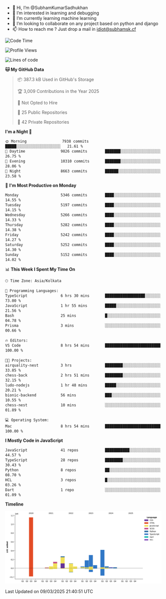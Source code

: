 - 👋 Hi, I’m @SubhamKumarSadhukhan
- 👀 I’m interested in learning and debugging
- 🌱 I’m currently learning machine learning
- 💞️ I’m looking to collaborate on any project based on python and django
- 📫 How to reach me ?
      Just drop a mail in idiot@subhamsk.cf

<!---
SubhamKumarSadhukhan/SubhamKumarSadhukhan is a ✨ special ✨ repository because its `README.md` (this file) appears on your GitHub profile.
You can click the Preview link to take a look at your changes.
--->


<!--START_SECTION:waka-->
![Code Time](http://img.shields.io/badge/Code%20Time-2%2C777%20hrs%2054%20mins-blue)

![Profile Views](http://img.shields.io/badge/Profile%20Views-5-blue)

![Lines of code](https://img.shields.io/badge/From%20Hello%20World%20I%27ve%20Written-2.8%20million%20lines%20of%20code-blue)

**🐱 My GitHub Data** 

> 📦 387.3 kB Used in GitHub's Storage 
 > 
> 🏆 3,009 Contributions in the Year 2025
 > 
> 🚫 Not Opted to Hire
 > 
> 📜 25 Public Repositories 
 > 
> 🔑 42 Private Repositories 
 > 
**I'm a Night 🦉** 

```text
🌞 Morning                7938 commits        █████░░░░░░░░░░░░░░░░░░░░   21.61 % 
🌆 Daytime                9826 commits        ███████░░░░░░░░░░░░░░░░░░   26.75 % 
🌃 Evening                10310 commits       ███████░░░░░░░░░░░░░░░░░░   28.06 % 
🌙 Night                  8663 commits        ██████░░░░░░░░░░░░░░░░░░░   23.58 % 
```
📅 **I'm Most Productive on Monday** 

```text
Monday                   5346 commits        ████░░░░░░░░░░░░░░░░░░░░░   14.55 % 
Tuesday                  5197 commits        ████░░░░░░░░░░░░░░░░░░░░░   14.15 % 
Wednesday                5266 commits        ████░░░░░░░░░░░░░░░░░░░░░   14.33 % 
Thursday                 5282 commits        ████░░░░░░░░░░░░░░░░░░░░░   14.38 % 
Friday                   5242 commits        ████░░░░░░░░░░░░░░░░░░░░░   14.27 % 
Saturday                 5252 commits        ████░░░░░░░░░░░░░░░░░░░░░   14.30 % 
Sunday                   5152 commits        ████░░░░░░░░░░░░░░░░░░░░░   14.02 % 
```


📊 **This Week I Spent My Time On** 

```text
🕑︎ Time Zone: Asia/Kolkata

💬 Programming Languages: 
TypeScript               6 hrs 30 mins       ██████████████████░░░░░░░   73.00 % 
JavaScript               1 hr 55 mins        █████░░░░░░░░░░░░░░░░░░░░   21.56 % 
Bash                     25 mins             █░░░░░░░░░░░░░░░░░░░░░░░░   04.78 % 
Prisma                   3 mins              ░░░░░░░░░░░░░░░░░░░░░░░░░   00.66 % 

🔥 Editors: 
VS Code                  8 hrs 54 mins       █████████████████████████   100.00 % 

🐱‍💻 Projects: 
airquality-nest          3 hrs               ████████░░░░░░░░░░░░░░░░░   33.85 % 
chess-back               2 hrs 51 mins       ████████░░░░░░░░░░░░░░░░░   32.15 % 
ludo-nodejs              1 hr 48 mins        █████░░░░░░░░░░░░░░░░░░░░   20.21 % 
bionic-backend           56 mins             ███░░░░░░░░░░░░░░░░░░░░░░   10.55 % 
chess-nest               10 mins             ░░░░░░░░░░░░░░░░░░░░░░░░░   01.89 % 

💻 Operating System: 
Mac                      8 hrs 54 mins       █████████████████████████   100.00 % 
```

**I Mostly Code in JavaScript** 

```text
JavaScript               41 repos            ███████████░░░░░░░░░░░░░░   44.57 % 
TypeScript               28 repos            ████████░░░░░░░░░░░░░░░░░   30.43 % 
Python                   8 repos             ██░░░░░░░░░░░░░░░░░░░░░░░   08.70 % 
HCL                      3 repos             █░░░░░░░░░░░░░░░░░░░░░░░░   03.26 % 
Dart                     1 repo              ░░░░░░░░░░░░░░░░░░░░░░░░░   01.09 % 
```



**Timeline**

![Lines of Code chart](https://raw.githubusercontent.com/SubhamKumarSadhukhan/SubhamKumarSadhukhan/main/assets/bar_graph.png)


 Last Updated on 09/03/2025 21:40:51 UTC
<!--END_SECTION:waka-->
